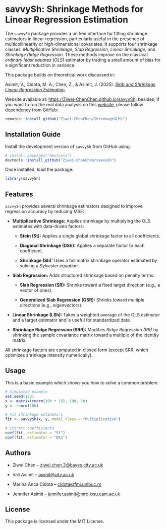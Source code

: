 
# savvySh: Shrinkage Methods for Linear Regression Estimation

The `savvySh` package provides a unified interface for fitting shrinkage estimators in linear regression, 
particularly useful in the presence of multicollinearity or high-dimensional covariates. 
It supports four shrinkage classes: *Multiplicative Shrinkage*, *Slab Regression*, *Linear Shrinkage*, and *Shrinkage Ridge Regression*.
These methods improve on the classical *ordinary least squares (OLS)* estimator by trading a small amount of bias for a significant reduction in variance.

This package builds on theoretical work discussed in:

Asimit, V., Cidota, M. A., Chen, Z., & Asimit, J. (2025). [*Slab and Shrinkage Linear Regression Estimation*](http//...).

Website available at: https://Ziwei-ChenChen.github.io/savvySh; besides, if you want to run the real data analysis on this [website](https://Ziwei-ChenChen.github.io/savvySh), please follow dependency from GitHub:
```r
remotes::install_github("Ziwei-ChenChen/ShirnkageGLMs")
```

## Installation Guide

Install the development version of `savvySh` from GitHub using:
```r
# install.packages("devtools")
devtools::install_github("Ziwei-ChenChen/savvySh")
```

Once installed, load the package:
```r
library(savvySh)
```
## Features

`savvySh` provides several shrinkage estimators designed to improve regression accuracy by reducing MSE:

- **Multiplicative Shrinkage:** Applies shrinkage by multiplying the OLS estimates with data-driven factors: 

  - **Stein (St):** Applies a single global shrinkage factor to all coefficients.  
  
  - **Diagonal Shrinkage (DSh):** Applies a separate factor to each coefficient. 
  
  - **Shrinkage (Sh):** Uses a full matrix shrinkage operator estimated by solving a *Sylvester equation*.

- **Slab Regression:** Adds structured shrinkage based on penalty terms:  

  - **Slab Regression (SR):** Shrinks toward a fixed target direction (e.g., a vector of ones).  
  
  - **Generalized Slab Regression (GSR):** Shrinks toward multiple directions (e.g., eigenvectors).
  
- **Linear Shrinkage (LSh):** Takes a weighted average of the OLS estimator and a target estimator and is useful for standardized data.
  
- **Shrinkage Ridge Regression (SRR):** Modifies *Ridge Regression (RR)* by shrinking the sample covariance matrix toward a multiple of the identity matrix.

All shrinkage factors are computed in closed form (except SRR, which optimizes shrinkage intensity numerically).


## Usage

This is a basic example which shows you how to solve a common problem:

``` r
# Simulated example
set.seed(123)
x <- matrix(rnorm(100 * 10), 100, 10)
y <- rnorm(100)

# Fit shrinkage estimators
fit <- savvySh(x, y, model_class = "Multiplicative")

# Extract coefficients
coef(fit, estimator = "St")
coef(fit, estimator = "DSh")
```
## Authors

- Ziwei Chen – ziwei.chen.3@bayes.city.ac.uk

- Vali Asimit – asimit@city.ac.uk

- Marina Anca Cidota – cidota@fmi.unibuc.ro

- Jennifer Asimit – jennifer.asimit@mrc-bsu.cam.ac.uk

## License
This package is licensed under the MIT License.

